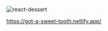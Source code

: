 
![react-dessert](https://github.com/KseGreb/react-dessert-search-api/assets/110953599/e755017f-42a6-4f8b-b861-15ecdc03c8a3)

https://got-a-sweet-tooth.netlify.app/

